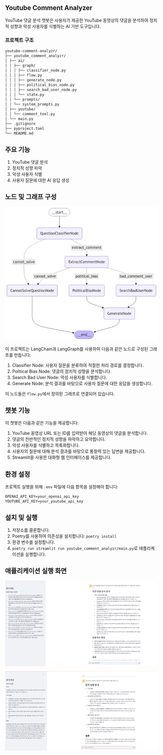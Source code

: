 ## Youtube Comment Analyzer

YouTube 댓글 분석 챗봇은 사용자가 제공한 YouTube 동영상의 댓글을 분석하여 정치적 성향과 악성 사용자를 식별하는 AI 기반 도구입니다.

### 프로젝트 구조

```text
youtube-comment-analyzr/
├── youtube_comment_analyzr/
│ ├── ai/
│ │ ├── graph/
│ │ │ ├── classifier_node.py
│ │ │ ├── flow.py
│ │ │ ├── generate_node.py
│ │ │ ├── political_bias_node.py
│ │ │ ├── search_bad_user_node.py
│ │ │ └── state.py
│ │ └── prompts/
│ │ └── system_prompts.py
│ ├── youtube/
│ │ └── comment_tool.py
│ └── main.py
├── .gitignore
├── pyproject.toml
└── README.md
```

## 주요 기능

1. YouTube 댓글 분석
2. 정치적 성향 파악
3. 악성 사용자 식별
4. 사용자 질문에 대한 AI 응답 생성

## 노드 및 그래프 구성

![graph](./graph.png)

이 프로젝트는 LangChain과 LangGraph를 사용하여 다음과 같은 노드로 구성된 그래프를 만듭니다:

1. Classifier Node: 사용자 질문을 분류하여 적절한 처리 경로를 결정합니다.
2. Political Bias Node: 댓글의 정치적 성향을 분석합니다.
3. Search Bad User Node: 악성 사용자를 식별합니다.
4. Generate Node: 분석 결과를 바탕으로 사용자 질문에 대한 응답을 생성합니다.

이 노드들은 `flow.py`에서 정의된 그래프로 연결되어 있습니다.

## 챗봇 기능

이 챗봇은 다음과 같은 기능을 제공합니다:

1. YouTube 동영상 URL 또는 ID를 입력받아 해당 동영상의 댓글을 분석합니다.
2. 댓글의 전반적인 정치적 성향을 파악하고 요약합니다.
3. 악성 사용자를 식별하고 목록화합니다.
4. 사용자의 질문에 대해 분석 결과를 바탕으로 통찰력 있는 답변을 제공합니다.
5. Streamlit을 사용한 대화형 웹 인터페이스를 제공합니다.

## 환경 설정

프로젝트 실행을 위해 `.env` 파일에 다음 항목을 설정해야 합니다:

```.env
OPENAI_API_KEY=your_openai_api_key
YOUTUBE_API_KEY=your_youtube_api_key
```

## 설치 및 실행

1. 저장소를 클론합니다.
2. Poetry를 사용하여 의존성을 설치합니다: `poetry install`
3. 환경 변수를 설정합니다.
4. `poetry run streamlit run youtube_comment_analyzr/main.py`로 애플리케이션을 실행합니다.

## 애플리케이션 실행 화면

![test_bad_user](./test_bad_users.png)

![test_political_bias](./test_political_bias.png)

